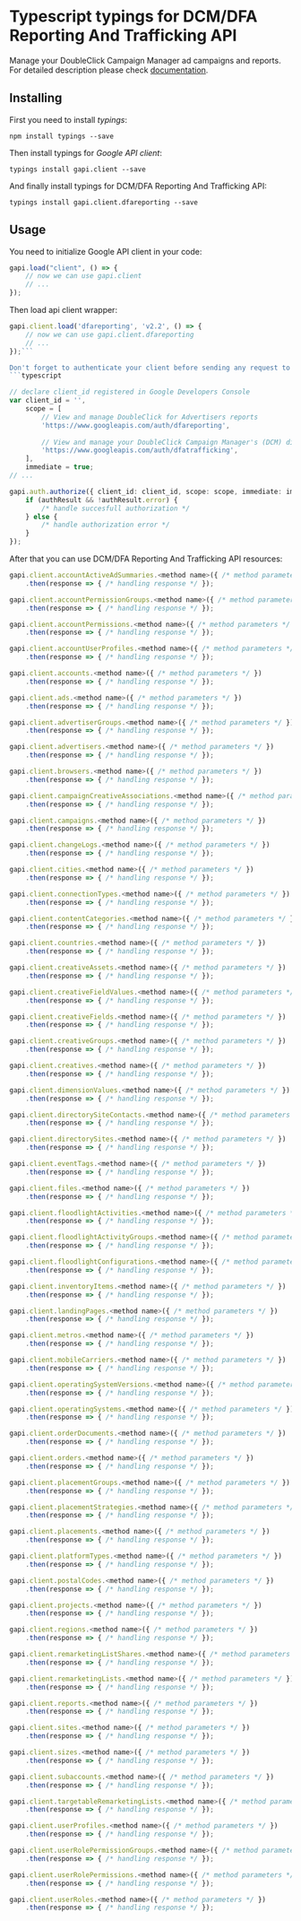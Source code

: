 # Typescript typings for DCM/DFA Reporting And Trafficking API
Manage your DoubleClick Campaign Manager ad campaigns and reports.
For detailed description please check [documentation](https://developers.google.com/doubleclick-advertisers/reporting/).

## Installing

First you need to install *typings*:
```
npm install typings --save 
```

Then install typings for *Google API client*:
```
typings install gapi.client --save 
```

And finally install typings for DCM/DFA Reporting And Trafficking API:
```
typings install gapi.client.dfareporting --save 
```

## Usage

You need to initialize Google API client in your code:
```typescript
gapi.load("client", () => { 
    // now we can use gapi.client
    // ... 
});
```

Then load api client wrapper:
```typescript
gapi.client.load('dfareporting', 'v2.2', () => {
    // now we can use gapi.client.dfareporting
    // ... 
});```

Don't forget to authenticate your client before sending any request to resources:
```typescript

// declare client_id registered in Google Developers Console
var client_id = '',
    scope = [     
        // View and manage DoubleClick for Advertisers reports
        'https://www.googleapis.com/auth/dfareporting',
    
        // View and manage your DoubleClick Campaign Manager's (DCM) display ad campaigns
        'https://www.googleapis.com/auth/dfatrafficking',
    ],
    immediate = true;
// ...

gapi.auth.authorize({ client_id: client_id, scope: scope, immediate: immediate }, authResult => {
    if (authResult && !authResult.error) {
        /* handle succesfull authorization */
    } else {
        /* handle authorization error */
    }
});            
```

After that you can use DCM/DFA Reporting And Trafficking API resources:

```typescript
gapi.client.accountActiveAdSummaries.<method name>({ /* method parameters */ })
    .then(response => { /* handling response */ });

gapi.client.accountPermissionGroups.<method name>({ /* method parameters */ })
    .then(response => { /* handling response */ });

gapi.client.accountPermissions.<method name>({ /* method parameters */ })
    .then(response => { /* handling response */ });

gapi.client.accountUserProfiles.<method name>({ /* method parameters */ })
    .then(response => { /* handling response */ });

gapi.client.accounts.<method name>({ /* method parameters */ })
    .then(response => { /* handling response */ });

gapi.client.ads.<method name>({ /* method parameters */ })
    .then(response => { /* handling response */ });

gapi.client.advertiserGroups.<method name>({ /* method parameters */ })
    .then(response => { /* handling response */ });

gapi.client.advertisers.<method name>({ /* method parameters */ })
    .then(response => { /* handling response */ });

gapi.client.browsers.<method name>({ /* method parameters */ })
    .then(response => { /* handling response */ });

gapi.client.campaignCreativeAssociations.<method name>({ /* method parameters */ })
    .then(response => { /* handling response */ });

gapi.client.campaigns.<method name>({ /* method parameters */ })
    .then(response => { /* handling response */ });

gapi.client.changeLogs.<method name>({ /* method parameters */ })
    .then(response => { /* handling response */ });

gapi.client.cities.<method name>({ /* method parameters */ })
    .then(response => { /* handling response */ });

gapi.client.connectionTypes.<method name>({ /* method parameters */ })
    .then(response => { /* handling response */ });

gapi.client.contentCategories.<method name>({ /* method parameters */ })
    .then(response => { /* handling response */ });

gapi.client.countries.<method name>({ /* method parameters */ })
    .then(response => { /* handling response */ });

gapi.client.creativeAssets.<method name>({ /* method parameters */ })
    .then(response => { /* handling response */ });

gapi.client.creativeFieldValues.<method name>({ /* method parameters */ })
    .then(response => { /* handling response */ });

gapi.client.creativeFields.<method name>({ /* method parameters */ })
    .then(response => { /* handling response */ });

gapi.client.creativeGroups.<method name>({ /* method parameters */ })
    .then(response => { /* handling response */ });

gapi.client.creatives.<method name>({ /* method parameters */ })
    .then(response => { /* handling response */ });

gapi.client.dimensionValues.<method name>({ /* method parameters */ })
    .then(response => { /* handling response */ });

gapi.client.directorySiteContacts.<method name>({ /* method parameters */ })
    .then(response => { /* handling response */ });

gapi.client.directorySites.<method name>({ /* method parameters */ })
    .then(response => { /* handling response */ });

gapi.client.eventTags.<method name>({ /* method parameters */ })
    .then(response => { /* handling response */ });

gapi.client.files.<method name>({ /* method parameters */ })
    .then(response => { /* handling response */ });

gapi.client.floodlightActivities.<method name>({ /* method parameters */ })
    .then(response => { /* handling response */ });

gapi.client.floodlightActivityGroups.<method name>({ /* method parameters */ })
    .then(response => { /* handling response */ });

gapi.client.floodlightConfigurations.<method name>({ /* method parameters */ })
    .then(response => { /* handling response */ });

gapi.client.inventoryItems.<method name>({ /* method parameters */ })
    .then(response => { /* handling response */ });

gapi.client.landingPages.<method name>({ /* method parameters */ })
    .then(response => { /* handling response */ });

gapi.client.metros.<method name>({ /* method parameters */ })
    .then(response => { /* handling response */ });

gapi.client.mobileCarriers.<method name>({ /* method parameters */ })
    .then(response => { /* handling response */ });

gapi.client.operatingSystemVersions.<method name>({ /* method parameters */ })
    .then(response => { /* handling response */ });

gapi.client.operatingSystems.<method name>({ /* method parameters */ })
    .then(response => { /* handling response */ });

gapi.client.orderDocuments.<method name>({ /* method parameters */ })
    .then(response => { /* handling response */ });

gapi.client.orders.<method name>({ /* method parameters */ })
    .then(response => { /* handling response */ });

gapi.client.placementGroups.<method name>({ /* method parameters */ })
    .then(response => { /* handling response */ });

gapi.client.placementStrategies.<method name>({ /* method parameters */ })
    .then(response => { /* handling response */ });

gapi.client.placements.<method name>({ /* method parameters */ })
    .then(response => { /* handling response */ });

gapi.client.platformTypes.<method name>({ /* method parameters */ })
    .then(response => { /* handling response */ });

gapi.client.postalCodes.<method name>({ /* method parameters */ })
    .then(response => { /* handling response */ });

gapi.client.projects.<method name>({ /* method parameters */ })
    .then(response => { /* handling response */ });

gapi.client.regions.<method name>({ /* method parameters */ })
    .then(response => { /* handling response */ });

gapi.client.remarketingListShares.<method name>({ /* method parameters */ })
    .then(response => { /* handling response */ });

gapi.client.remarketingLists.<method name>({ /* method parameters */ })
    .then(response => { /* handling response */ });

gapi.client.reports.<method name>({ /* method parameters */ })
    .then(response => { /* handling response */ });

gapi.client.sites.<method name>({ /* method parameters */ })
    .then(response => { /* handling response */ });

gapi.client.sizes.<method name>({ /* method parameters */ })
    .then(response => { /* handling response */ });

gapi.client.subaccounts.<method name>({ /* method parameters */ })
    .then(response => { /* handling response */ });

gapi.client.targetableRemarketingLists.<method name>({ /* method parameters */ })
    .then(response => { /* handling response */ });

gapi.client.userProfiles.<method name>({ /* method parameters */ })
    .then(response => { /* handling response */ });

gapi.client.userRolePermissionGroups.<method name>({ /* method parameters */ })
    .then(response => { /* handling response */ });

gapi.client.userRolePermissions.<method name>({ /* method parameters */ })
    .then(response => { /* handling response */ });

gapi.client.userRoles.<method name>({ /* method parameters */ })
    .then(response => { /* handling response */ });
```